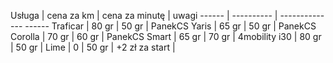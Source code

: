 
Usługa | cena za km | cena za minutę | uwagi
------ | ---------- | --------------   ------
Traficar | 80 gr | 50 gr |
PanekCS Yaris | 65 gr | 50 gr |
PanekCS Corolla | 70 gr | 60 gr |
PanekCS Smart | 65 gr | 70 gr | 
4mobility i30 | 80 gr | 50 gr |
Lime | 0 | 50 gr | +2 zł za start |
